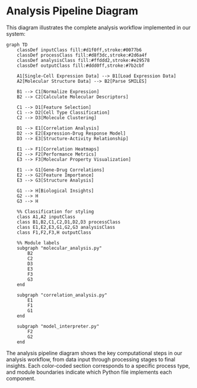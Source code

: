 # Analysis Pipeline Diagram

This diagram illustrates the complete analysis workflow implemented in our system:

```mermaid
graph TD
    classDef inputClass fill:#d1f0ff,stroke:#0077b6
    classDef processClass fill:#d8f3dc,stroke:#2d6a4f
    classDef analysisClass fill:#ffddd2,stroke:#e29578  
    classDef outputClass fill:#ddd0ff,stroke:#7b2cbf
    
    A1[Single-Cell Expression Data] --> B1[Load Expression Data]
    A2[Molecular Structure Data] --> B2[Parse SMILES]
    
    B1 --> C1[Normalize Expression]
    B2 --> C2[Calculate Molecular Descriptors]
    
    C1 --> D1[Feature Selection]
    C1 --> D2[Cell Type Classification]
    C2 --> D3[Molecule Clustering]
    
    D1 --> E1[Correlation Analysis]
    D2 --> E2[Expression-Drug Response Model]
    D3 --> E3[Structure-Activity Relationship]
    
    E1 --> F1[Correlation Heatmaps]
    E2 --> F2[Performance Metrics]
    E3 --> F3[Molecular Property Visualization]
    
    E1 --> G1[Gene-Drug Correlations]
    E2 --> G2[Feature Importance]
    E3 --> G3[Structure Analysis]
    
    G1 --> H[Biological Insights]
    G2 --> H
    G3 --> H
    
    %% Classification for styling
    class A1,A2 inputClass
    class B1,B2,C1,C2,D1,D2,D3 processClass
    class E1,E2,E3,G1,G2,G3 analysisClass
    class F1,F2,F3,H outputClass
    
    %% Module labels
    subgraph "molecular_analysis.py"
        B2
        C2
        D3
        E3
        F3
        G3
    end
    
    subgraph "correlation_analysis.py"
        E1
        F1
        G1
    end
    
    subgraph "model_interpreter.py"
        F2
        G2
    end
```

The analysis pipeline diagram shows the key computational steps in our analysis workflow, from data input through processing stages to final insights. Each color-coded section corresponds to a specific process type, and module boundaries indicate which Python file implements each component. 